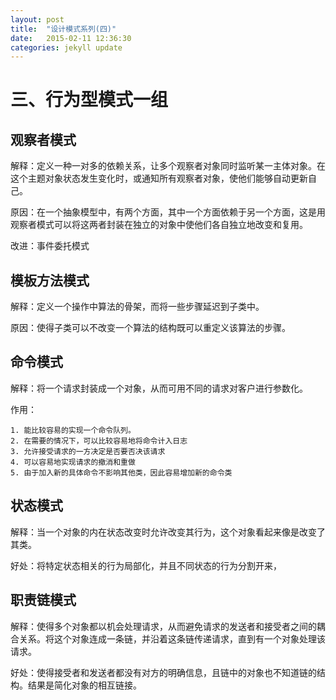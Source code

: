 ```yaml
---
layout: post
title:  "设计模式系列(四)"
date:   2015-02-11 12:36:30
categories: jekyll update
---
```


# 三、行为型模式一组

## 观察者模式
解释：定义一种一对多的依赖关系，让多个观察者对象同时监听某一主体对象。在这个主题对象状态发生变化时，或通知所有观察者对象，使他们能够自动更新自己。

原因：在一个抽象模型中，有两个方面，其中一个方面依赖于另一个方面，这是用观察者模式可以将这两者封装在独立的对象中使他们各自独立地改变和复用。

改进：事件委托模式

## 模板方法模式

解释：定义一个操作中算法的骨架，而将一些步骤延迟到子类中。

原因：使得子类可以不改变一个算法的结构既可以重定义该算法的步骤。

## 命令模式

解释：将一个请求封装成一个对象，从而可用不同的请求对客户进行参数化。

作用：

	1. 能比较容易的实现一个命令队列。
	2. 在需要的情况下，可以比较容易地将命令计入日志
	3. 允许接受请求的一方决定是否要否决该请求
	4. 可以容易地实现请求的撤消和重做
	5. 由于加入新的具体命令不影响其他类，因此容易增加新的命令类

## 状态模式

解释：当一个对象的内在状态改变时允许改变其行为，这个对象看起来像是改变了其类。

好处：将特定状态相关的行为局部化，并且不同状态的行为分割开来，

## 职责链模式

解释：使得多个对象都以机会处理请求，从而避免请求的发送者和接受者之间的耦合关系。将这个对象连成一条链，并沿着这条链传递请求，直到有一个对象处理该请求。

好处：使得接受者和发送者都没有对方的明确信息，且链中的对象也不知道链的结构。结果是简化对象的相互链接。